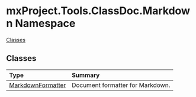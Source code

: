 ﻿

# mxProject.Tools.ClassDoc.Markdown Namespace

[Classes](#Classes)&nbsp;&nbsp;

## Classes
|Type|Summary|
|:--|:--|
| [MarkdownFormatter](../mxProject.Tools.ClassDoc.Markdown/MarkdownFormatter.md) | Document formatter for Markdown. |





